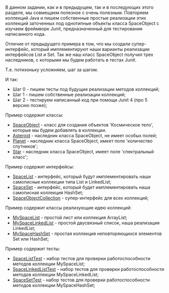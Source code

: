 В данном задании, как и в предыдущем, так и в последующих этого разделе,
мы совмещаем полезное с очень полезным. Повторяем
коллекций Java и пишем собственные простые реализации
этих коллекций заточенных под однотипные объекты класса
SpaceObject с изучаем фреймворк Junit, предназначенный
для тестирования написанного кода.

Отличие от предыдущего примера в том, что мы создали
супер-интерфейс, который имплементируют наши варианты 
реализации интерфейсов List и Set. Так же наш класс
SpaceObject получил трех наследников, с которыми мы
будем работать в тестах Junit.

Т.е. потихоньку усложняем, шаг за шагом.

И так:
- Шаг 0 - пишем тесты под будущие реализации методов коллекций;
- Шаг 1 - пишем собственные реализации коллекций;
- Шаг 2 - тестируем написанный код при помощи Junit 4 (про 5 версию позже);

Пример содержит классы:
- [SpaceObject](https://github.com/JcoderPaul/JunitStudy/blob/master/JunitWithCollectionTaskTwo/src/Junit_Less_2/main/java/JunitCollectionsTasksOne/MyClasses/SpaceObject.java) - класс для создания объектов 'Космическое тело', которые мы будем добавлять в коллекции.
- [Asteroid](https://github.com/JcoderPaul/JunitStudy/blob/master/JunitWithCollectionTaskTwo/src/Junit_Less_2/main/java/MyClasses/Asteroid.java) - наследник класса SpaceObject, не имеет особых полей;
- [Planet](https://github.com/JcoderPaul/JunitStudy/blob/master/JunitWithCollectionTaskTwo/src/Junit_Less_2/main/java/MyClasses/Planet.java) - наследник класса SpaceObject, имеет поле 'количество спутников';
- [Star](https://github.com/JcoderPaul/JunitStudy/blob/master/JunitWithCollectionTaskTwo/src/Junit_Less_2/main/java/MyClasses/Star.java) - наследник класса SpaceObject, имеет поле 'спектральный класс';

Пример содержит интерфейсы:
- [SpaceList](https://github.com/JcoderPaul/JunitStudy/blob/master/JunitWithCollectionTaskTwo/src/Junit_Less_2/main/java/JunitCollectionsTasksOne/MyInterfaces/SpaceList.java) - интерфейс, который будут имплементировать наши самописные коллекции типа List и LinkedList;
- [SpaceSet](https://github.com/JcoderPaul/JunitStudy/blob/master/JunitWithCollectionTaskTwo/src/Junit_Less_2/main/java/JunitCollectionsTasksOne/MyInterfaces/SpaceSet.java) - интерфейс, который будет имплементировать наша самописная коллекция HashSet;
- [SpaceObjectCollection](https://github.com/JcoderPaul/JunitStudy/blob/master/JunitWithCollectionTaskTwo/src/Junit_Less_2/main/java/MyInterfaces/SpaceObjectCollection.java) - супер-интерфейс для всех коллекций;

Пример содержит классы реализующие идею коллекций:
- [MySpaceList](https://github.com/JcoderPaul/JunitStudy/blob/master/JunitWithCollectionTaskTwo/src/Junit_Less_2/main/java/JunitCollectionsTasksOne/MySimpleList/MySpaceList/MySpaceList.java) - простой лист или коллекция ArrayList;
- [MySpaceLinkedList](https://github.com/JcoderPaul/JunitStudy/blob/master/JunitWithCollectionTaskTwo/src/Junit_Less_2/main/java/JunitCollectionsTasksOne/MySimpleLinkedList/MySpaceLinkedList/MySpaceLinkedList.java) - простой двусвязный список, наша реализация LinkedList;
- [MySpaceHashSet](https://github.com/JcoderPaul/JunitStudy/blob/master/JunitWithCollectionTaskTwo/src/Junit_Less_2/main/java/JunitCollectionsTasksOne/MySimpleHashSet/MySpaceHashSet/MySpaceHashSet.java) - простая коллекция неповторяющихся элементов Set или HashSet;

Пример содержит тесты:
- [SpaceListTest](https://github.com/JcoderPaul/JunitStudy/blob/master/JunitWithCollectionTaskTwo/src/Junit_Less_2/test/java/MyInterfaces/SpaceListTest.java) - набор тестов для проверки работоспособности методов коллекции MySpaceList;
- [SpaceLinkedListTest](https://github.com/JcoderPaul/JunitStudy/blob/master/JunitWithCollectionTaskTwo/src/Junit_Less_2/test/java/MyInterfaces/SpaceLinkedListTest.java) - набор тестов для проверки работоспособности методов коллекции MySpaceLinkedList;
- [SpaceSetTest](https://github.com/JcoderPaul/JunitStudy/blob/master/JunitWithCollectionTaskTwo/src/Junit_Less_2/test/java/MyInterfaces/SpaceSetTest.java) - набор тестов для проверки работоспособности методов коллекции MySpaceHashSet;



